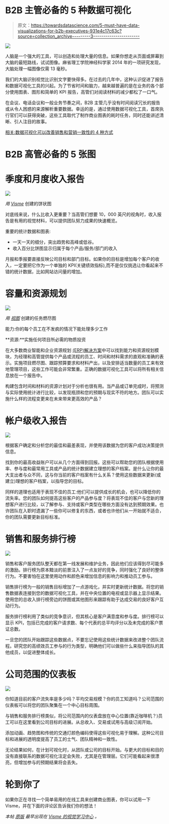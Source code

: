 # B2B 主管必备的 5 种数据可视化

> 原文：<https://towardsdatascience.com/5-must-have-data-visualizations-for-b2b-executives-931e4c17c63c?source=collection_archive---------3----------------------->

![](img/240c1112342b231f30d7e3dece35e1ec.png)

人脑是一个强大的工具，可以创造和处理大量的信息。如果你想走从页面或屏幕到大脑的最短路线，试试图像。麻省理工学院神经科学家 2014 年的一项研究发现，大脑处理一幅图像仅需 13 毫秒。

我们的大脑识别视觉比识别文字要快得多。在过去的几年中，这种认识促进了报告和数据可视化工具的兴起。为了节省时间和脑力，越来越普遍的是在业务的各个部分使用图表、图形和简单的 KPI 报告，高管们对阅读材料的减少都松了一口气。

在会议、电话会议和一般业务节奏之间，B2B 主管几乎没有时间阅读冗长的报告或从令人困惑的来源解析重要数据。幸运的是，通过使用数据可视化工具，首席执行官们可以获得突破，这些工具取代了制作商业图表的耗时任务，同时还能讲述清晰、引人注目的故事。

[相关:数据可视化可以改善销售和营销一致性的 4 种方式](http://blog.visme.co/marketing-charts/)

# B2B 高管必备的 5 张图

# 季度和月度收入报告

![](img/7649652065cc71291cc9289dbd63fcea.png)

*用* [*Visme*](https://www.visme.co/graph-maker/?vc=In-Text-Blog-CTA) 创建的饼状图

对底线来说，什么比收入更重要？当高管们想要 10，000 英尺的视角时，收入报告是有用的视觉材料，可以提供团队努力成果的快速概览。

重要的统计数据和图表:

*   一天一天的细分，突出趋势和高峰或低谷。
*   收入百分比饼图显示归属于每个产品/服务/部门的收入

月报和季报要直接反映公司目标和部门目标。如果你的目标是增加每个客户的收入，一定要把它作为一个单独的 KPI(关键绩效指标),而不是仅仅挑选让你看起来不错的统计数据，比如网站访问量的增加。

# 容量和资源规划

![](img/65b30935cfd62e6a3915db24e0edc13e.png)

*用* [*视图*](https://www.visme.co/graph-maker/?vc=In-Text-Blog-CTA) 创建的任务燃尽图

能力:你的每个员工在不发疯的情况下能处理多少工作

**资源:**实施任何项目所必需的物质投资

在大多数商业智能和企业资源规划 [(ERP)解决方案](http://bit.ly/2nFgcqf)中可以找到能力和资源规划模块，为经理和高管提供每个产品或流程的员工、时间和材料需求的直观和准确的表示。实施项目燃尽图、跟踪预算要求和材料产出，以及安排适当数量的员工来有效地管理项目，这些工作可能会非常繁重。正确的数据可视化工具可以将所有相关信息放在一个报告中。

构建包含时间和材料的资源计划对于分析也很有用。当产品或订单完成时，将预测与实际使用统计进行比较，以发现瓶颈和您的预期与现实不符的地方。团队可以实施什么样的流程变更来在未来带来更高效的产品？

# 帐户级收入报告

![](img/942fc22c157c2f93b7a1f41a4870ca5a.png)

根据客户确定和分析您的最佳和最差表现，并使用该数据为您的客户成功决策提供信息。

找到你的最高收益账户可以从几个方面得到回报。这些可以帮助您的团队根据使用率、参与度和最常用工具或产品的统计数据建立理想的客户档案。是什么让你的最大支出者与众不同，这与你当前的客户档案有什么关系？使用这些数据来更新(或建立)理想的客户档案，以指导您的目标。

同样的道理也适用于表现不佳的员工:他们可以提供成长的机会，也可以降低你的流失率。您的团队如何提高这些客户的产品参与度？将表现不佳的客户与您新的理想客户进行比较，以了解参与、支持或客户类型在哪些方面没有达到预期效果。也许团队在入职时遗漏了一些你可以修复的东西，或者也许他们从一开始就不适合，你的团队需要更新目标标准。

# 销售和服务排行榜

![](img/ec81e2570efd23b95e824463d9498b99.png)

销售和客户服务团队整天都在第一线发展和维护业务，因此他们应该得到尽可能多的激励。排行榜为原本黯淡的前景注入了一点友好的竞争，同时强化了良好的整体行为。不要害怕在这里使用动作和颜色来增加信息的影响力和推动员工参与。

销售排行榜为一般的销售目标增加了一点游戏化，并实时更新统计数据。将您的销售数据表连接到您的数据可视化工具，并在中央位置的电视或显示器上显示结果。使用您的总收入排行榜旁边的饼图或其他图形来跟踪有助于达成交易的良好客户互动行为。

服务排行榜利用了类似的竞争意识，但其核心是客户满意度和参与度。排行榜可以显示 KPI，包括已完成的客户请求数、每个代表的总平均评分以及未完成的客户票证总数。

一旦您的团队开始跟踪这些数据点，不要忘记使用这些统计数据来改进整个团队流程。研究您的高绩效员工参与的行为类型，明确他们可以做些什么来指导团队的其他成员，以促进整体成长。

# 公司范围的仪表板

![](img/e326431ba865d8f899bc88c1ee7fda38.png)

你知道目前的客户流失率是多少吗？平均交易规模？你的员工知道吗？公司范围的仪表板可以将您的团队聚集在一个中心目标周围。

与销售和服务排行榜类似，将公司范围内的仪表盘放在中心位置(靠近咖啡机？)员工可以在这里看到公司目标的进展。从总收入、交易或试用与高级订阅开始。

添加动画、趋势图和传统的交通灯颜色编码使得这些可视化易于理解。这种公司目标和进展的透明度提高了员工的士气、团队精神和一致性。

无论结果如何，在计划可视化时，从团队或公司的目标开始。与更大的目标和目的没有直接联系的数据可视化注定会失败，尤其是在管理层。它们可能看起来很漂亮，但增加参与的预期结果将会丢失。

# 轮到你了

如果你正在寻找一个简单易用的在线工具来创建商业图表，你可以试用一下 Visme，并在下面的评论区告诉我们你的想法！

*本帖* [*原版*](http://blog.visme.co/business-graphs/) *最早出现在* [*Visme 的视觉学习中心*](http://blog.visme.co/) *。*